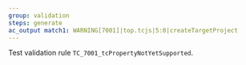 ```yaml
---
group: validation
steps: generate
ac_output match1: WARNING[7001]|top.tcjs|5:0|createTargetProject
---
```

Test validation rule `TC_7001_tcPropertyNotYetSupported`.
